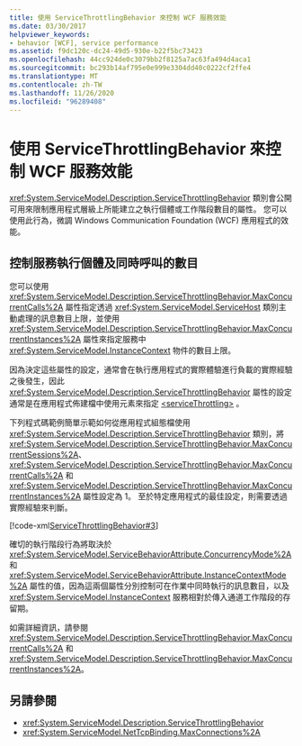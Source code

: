 ```yaml
---
title: 使用 ServiceThrottlingBehavior 來控制 WCF 服務效能
ms.date: 03/30/2017
helpviewer_keywords:
- behavior [WCF], service performance
ms.assetid: f9dc120c-dc24-49d5-930e-b22f5bc73423
ms.openlocfilehash: 44cc924de0c3079bb2f8125a7ac63fa494d4aca1
ms.sourcegitcommit: bc293b14af795e0e999e3304dd40c0222cf2ffe4
ms.translationtype: MT
ms.contentlocale: zh-TW
ms.lasthandoff: 11/26/2020
ms.locfileid: "96289408"
---
```

# <a name="using-servicethrottlingbehavior-to-control-wcf-service-performance"></a>使用 ServiceThrottlingBehavior 來控制 WCF 服務效能

<xref:System.ServiceModel.Description.ServiceThrottlingBehavior> 類別會公開可用來限制應用程式層級上所能建立之執行個體或工作階段數目的屬性。 您可以使用此行為，微調 Windows Communication Foundation (WCF) 應用程式的效能。  
  
## <a name="controlling-service-instances-and-concurrent-calls"></a>控制服務執行個體及同時呼叫的數目  

 您可以使用 <xref:System.ServiceModel.Description.ServiceThrottlingBehavior.MaxConcurrentCalls%2A> 屬性指定透過 <xref:System.ServiceModel.ServiceHost> 類別主動處理的訊息數目上限，並使用 <xref:System.ServiceModel.Description.ServiceThrottlingBehavior.MaxConcurrentInstances%2A> 屬性來指定服務中 <xref:System.ServiceModel.InstanceContext> 物件的數目上限。  
  
 因為決定這些屬性的設定，通常會在執行應用程式的實際體驗進行負載的實際經驗之後發生，因此 <xref:System.ServiceModel.Description.ServiceThrottlingBehavior> 屬性的設定通常是在應用程式佈建檔中使用元素來指定 [\<serviceThrottling>](../../configure-apps/file-schema/wcf/servicethrottling.md) 。  
  
 下列程式碼範例簡單示範如何從應用程式組態檔使用 <xref:System.ServiceModel.Description.ServiceThrottlingBehavior> 類別，將 <xref:System.ServiceModel.Description.ServiceThrottlingBehavior.MaxConcurrentSessions%2A>、<xref:System.ServiceModel.Description.ServiceThrottlingBehavior.MaxConcurrentCalls%2A> 和 <xref:System.ServiceModel.Description.ServiceThrottlingBehavior.MaxConcurrentInstances%2A> 屬性設定為 1。 至於特定應用程式的最佳設定，則需要透過實際經驗來判斷。  
  
 [!code-xml[ServiceThrottlingBehavior#3](../../../../samples/snippets/csharp/VS_Snippets_CFX/servicethrottlingbehavior/cs/hostapplication.exe.config#3)]  
  
 確切的執行階段行為將取決於 <xref:System.ServiceModel.ServiceBehaviorAttribute.ConcurrencyMode%2A> 和 <xref:System.ServiceModel.ServiceBehaviorAttribute.InstanceContextMode%2A> 屬性的值，因為這兩個屬性分別控制可在作業中同時執行的訊息數目，以及 <xref:System.ServiceModel.InstanceContext> 服務相對於傳入通道工作階段的存留期。  
  
 如需詳細資訊，請參閱 <xref:System.ServiceModel.Description.ServiceThrottlingBehavior.MaxConcurrentCalls%2A> 和 <xref:System.ServiceModel.Description.ServiceThrottlingBehavior.MaxConcurrentInstances%2A>。  
  
## <a name="see-also"></a>另請參閱

- <xref:System.ServiceModel.Description.ServiceThrottlingBehavior>
- <xref:System.ServiceModel.NetTcpBinding.MaxConnections%2A>
